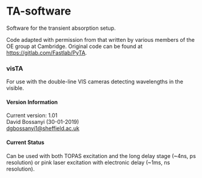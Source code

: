 # TA-software
Software for the transient absorption setup.

Code adapted with permission from that written by various members of the OE group at Cambridge.
Original code can be found at https://gitlab.com/Fastlab/PyTA.

### visTA
For use with the double-line VIS cameras detecting wavelengths in the visible.

#### Version Information
Current version: 1.01  
David Bossanyi (30-01-2019)  
<dgbossanyi1@sheffield.ac.uk>

#### Current Status
Can be used with both TOPAS excitation and the long delay stage (~4ns, ps resolution) or pink laser excitation with electronic delay (~1ms, ns resolution).
